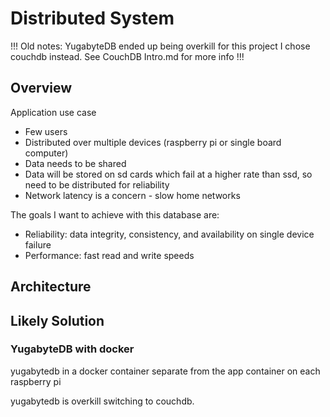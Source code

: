 # Distributed System

!!! Old notes: YugabyteDB ended up being overkill for this project
I chose couchdb instead. See CouchDB Intro.md for more info !!!

## Overview

Application use case
- Few users
- Distributed over multiple devices (raspberry pi or single board computer)
- Data needs to be shared
- Data will be stored on sd cards which fail at a higher rate than ssd, so need to be distributed for reliability
- Network latency is a concern - slow home networks


The goals I want to achieve with this database are:

- Reliability: data integrity, consistency, and availability on single device failure
- Performance: fast read and write speeds

## Architecture

## Likely Solution

### YugabyteDB with docker

yugabytedb in a docker container separate from the app container on each raspberry pi

yugabytedb is overkill switching to couchdb.

